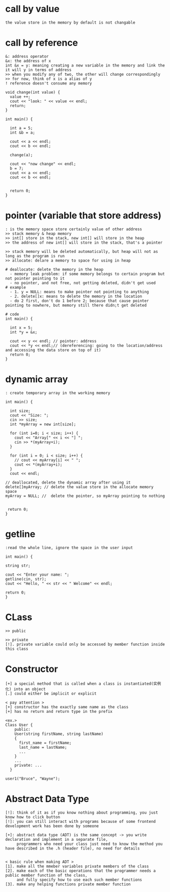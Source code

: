 


# call by value
    the value store in the memory by default is not changable

# call by reference
    &: address operator
    &x: the address of x
    int &x = y: meaning creating a new variable in the memory and link the it will y in terms of address
    >> when you modify any of two, the other will change correspondingly
    >> for now, think of x is a alias of y
    ! reference doesn't consume any memory

    void change(int value) {
      value ++;
      cout << "look: " << value << endl;
      return;
    }

    int main() {
      
      int a = 5;
      int &b = a;

      cout << a << endl;
      cout << b << endl;

      change(a);

      cout << "now change" << endl;
      b = 7;
      cout << a << endl;
      cout << b << endl;


      return 0;
    }

# pointer (variable that store address)
    : is the memory space store certainly value of other address
    >> stack memory & heap memory
    >> int[] store in the stack, new int[] will store in the heap
    >> the address of new int[] will store in the stack, that's a pointer

    >> stack memory will be deleted automatically, but heap will not as long as the program is run
    >> allocate: delare a memory to space for using in heap

    # deallocate: delete the memory in the heap
      - memory leak problem: if some memory belongs to certain program but not pointer pointing to it
      - no pointer, and not free, not getting deleted, didn't get used
    # example
      - 1. y = NULL: means to make pointer not pointing to anything
      - 2. delete[]x: means to delete the memory in the location
      - do 2 first, don't do 1 before 2; because that cause pointer pointing to nowhere, but memory still there didn;t get deleted 
    
    # code
    int main() {

      int x = 5;
      int *y = &x;

      cout << y << endl; // pointer: address
      cout << *y << endl;// (dereferencing: going to the location/address and accessing the data store on top of it) 
      return 0;
    }



# dynamic array
    : create temporary array in the working memory

    int main() {

      int size;
      cout << "Size: ";
      cin >> size;
      int *myArray = new int[size];

      for (int i=0; i < size; i++) {
        cout << "Array[" << i << "] ";
        cin >> *(myArray+i);
      }

      for (int i = 0; i < size; i++) {
        // cout << myArray[i] << " ";
        cout << *(myArray+i);
      }
      cout << endl;

    // deallocated, delete the dynamic array after using it
    delete[]myArray; // delete the value store in the allocate memory space 
    myArray = NULL; //  delete the pointer, so myArray pointing to nothing


     return 0;
    }

# getline
    :read the whole line, ignore the space in the user input 

    int main() {

    string str;

    cout << "Enter your name: ";
    getline(cin, str);
    cout << "Hello, " << str << " Welcome" << endl;

    return 0;
    }


# CLass

    >> public 

    >> private
    [!]. private variable could only be accessed by member function inside this class



# Constructor
    
    [+] a special method that is called when a class is instantiated(实例化) into an object
    [.] could either be implicit or explicit

    < pay attention >
    [+] constructor has the exactly same name as the class
    [+] has no return and return type in the prefix

    <ex.>
    Class User {
        public: 
        User(string firstName, string lastName)
        {
          first_name = firstName;
          last_name = lastName;
          ...
        }
        ...
        private: ...
      } 

    user1("Bruce", "Wayne"); 


# Abstract Data Type
    
    [!]: think of it as if you know nothing about programming, you just know how to click button
    [!]: you can still interact with programs because of some frontend development work has been done by someone

    [+]: abstract data type (ADT) is the same concept -> you write declaration and implement in a separate file, 
         programmers who need your class just need to know the method you have described in the .h (header file), no need for details


    < basic rule when making ADT >
    [1]. make all the mmeber variables private members of the class 
    [2]. make each of the basic operations that the programmer needs a public member function of the class,
         and fully specify how to use each such member functions
    [3]. make any helping functions private member function





